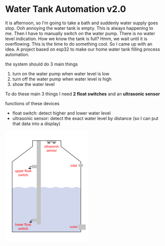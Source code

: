 # Water Tank Automation v2.0
It is afternoon, so I'm going to take a bath and suddenly water supply goes stop. Ooh annoying the water tank is empty. This is always happening to me. Then I have to manually switch on the water pump. There is no water level indication. How we know the tank is full? Hmm, we wait until it is overflowing. This is the time to do something cool. So I came up with an idea. A project based on esp32 to make our home water tank filling process automation.

the system should do 3 main things
1. turn on the water pump when water level is low
2. turn off the water pump when water level is high
3. show the water level

To do these main 3 things I need **2 float switches** and an **ultrasonic sensor**

functions of these devices
- float switch: detect higher and lower water level
- ultrasonic sensor: detect the exact water level by distance (so I can put that data into a display)

![tank sketch](/images/water_tank.jpg)
